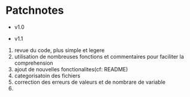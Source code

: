 
# Patchnotes

- v1.0

- v1.1
1. revue du code, plus simple et legere
2. utilisation de nombreuses fonctions et commentaires pour faciliter la comprehension
3. ajout de nouvelles fonctionalites(cf: README)
4. categorisatoin des fichiers
5. correction des erreurs de valeurs et de nombrare de variable
6. 
